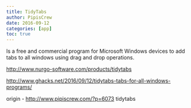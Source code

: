 ```yaml
---
title: TidyTabs
author: PipisCrew
date: 2016-09-12
categories: [app]
toc: true
---
```


Is a free and commercial program for Microsoft Windows devices to add tabs to all windows using drag and drop operations.

http://www.nurgo-software.com/products/tidytabs

http://www.ghacks.net/2016/09/12/tidytabs-tabs-for-all-windows-programs/

origin - http://www.pipiscrew.com/?p=6073 tidytabs